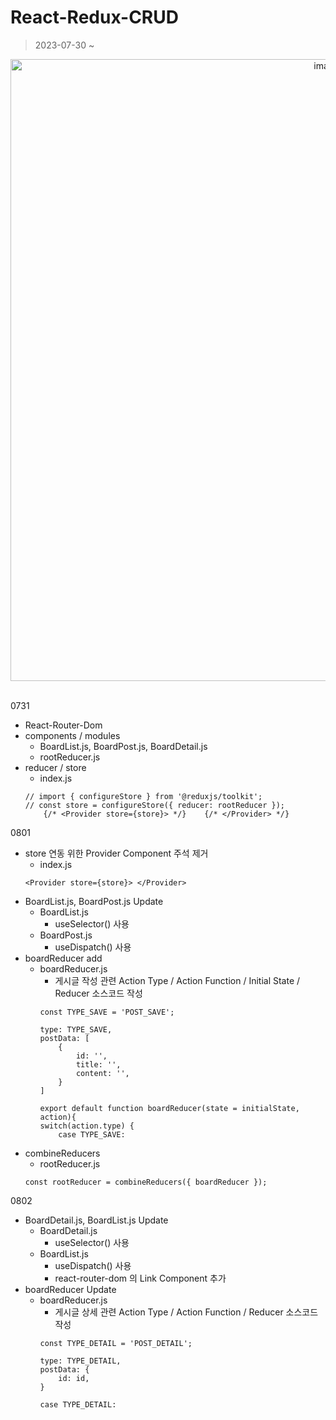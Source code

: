 # React-Redux-CRUD
> 2023-07-30 ~

<div align="center">
<img width="995" alt="image" src="https://user-images.githubusercontent.com/59152019/224705181-3bd2829d-63e9-4e95-853d-c016a5533a32.png">
</div>
<br/>

0731
- React-Router-Dom
- components / modules  
  - BoardList.js, BoardPost.js, BoardDetail.js
  - rootReducer.js
- reducer / store
  - index.js
  ```
  // import { configureStore } from '@reduxjs/toolkit';
  // const store = configureStore({ reducer: rootReducer });
      {/* <Provider store={store}> */}    {/* </Provider> */}
  ```

0801
- store 연동 위한 Provider Component 주석 제거
  - index.js
  ```
  <Provider store={store}> </Provider>
  ```
- BoardList.js, BoardPost.js Update
  - BoardList.js
    - useSelector() 사용
  - BoardPost.js
    - useDispatch() 사용
- boardReducer add
  - boardReducer.js
    - 게시글 작성 관련 Action Type / Action Function / Initial State / Reducer 소스코드 작성
    ```
    const TYPE_SAVE = 'POST_SAVE';

    type: TYPE_SAVE,
    postData: [
        {
            id: '',
            title: '',
            content: '',
        }
    ]

    export default function boardReducer(state = initialState, action){
    switch(action.type) {
        case TYPE_SAVE:
    ``` 
- combineReducers
  - rootReducer.js
  ```
  const rootReducer = combineReducers({ boardReducer });
  ```

0802
- BoardDetail.js, BoardList.js Update
  - BoardDetail.js
    - useSelector() 사용
  - BoardList.js
    - useDispatch() 사용
    - react-router-dom 의 Link Component 추가
- boardReducer Update
  - boardReducer.js
    - 게시글 상세 관련 Action Type / Action Function / Reducer 소스코드 작성
    ```
    const TYPE_DETAIL = 'POST_DETAIL';

    type: TYPE_DETAIL,
    postData: {
        id: id,
    }

    case TYPE_DETAIL:
    ```  
